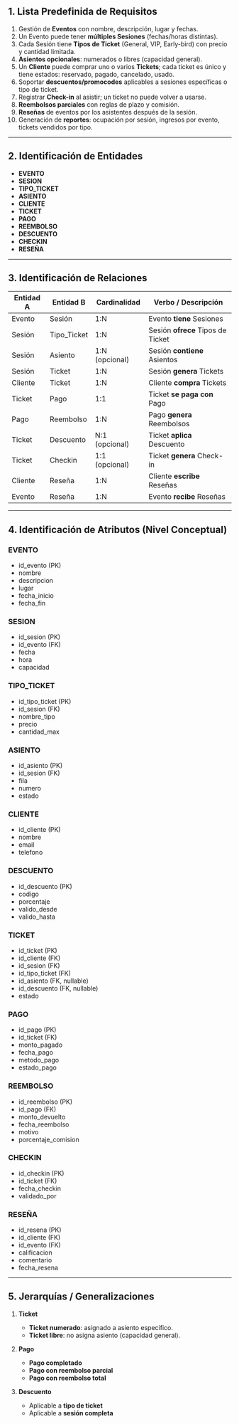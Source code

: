 ## 1. Lista Predefinida de Requisitos

1. Gestión de **Eventos** con nombre, descripción, lugar y fechas.  
2. Un Evento puede tener **múltiples Sesiones** (fechas/horas distintas).  
3. Cada Sesión tiene **Tipos de Ticket** (General, VIP, Early-bird) con precio y cantidad limitada.  
4. **Asientos opcionales**: numerados o libres (capacidad general).  
5. Un **Cliente** puede comprar uno o varios **Tickets**; cada ticket es único y tiene estados: reservado, pagado, cancelado, usado.  
6. Soportar **descuentos/promocodes** aplicables a sesiones específicas o tipo de ticket.  
7. Registrar **Check-in** al asistir; un ticket no puede volver a usarse.  
8. **Reembolsos parciales** con reglas de plazo y comisión.  
9. **Reseñas** de eventos por los asistentes después de la sesión.  
10. Generación de **reportes**: ocupación por sesión, ingresos por evento, tickets vendidos por tipo.

---

## 2. Identificación de Entidades

- **EVENTO**  
- **SESION**  
- **TIPO_TICKET**  
- **ASIENTO**  
- **CLIENTE**  
- **TICKET**  
- **PAGO**  
- **REEMBOLSO**  
- **DESCUENTO**  
- **CHECKIN**  
- **RESEÑA**

---

## 3. Identificación de Relaciones

| Entidad A | Entidad B | Cardinalidad | Verbo / Descripción |
|------------|-----------|-------------|-------------------|
| Evento | Sesión | 1:N | Evento **tiene** Sesiones |
| Sesión | Tipo_Ticket | 1:N | Sesión **ofrece** Tipos de Ticket |
| Sesión | Asiento | 1:N (opcional) | Sesión **contiene** Asientos |
| Sesión | Ticket | 1:N | Sesión **genera** Tickets |
| Cliente | Ticket | 1:N | Cliente **compra** Tickets |
| Ticket | Pago | 1:1 | Ticket **se paga con** Pago |
| Pago | Reembolso | 1:N | Pago **genera** Reembolsos |
| Ticket | Descuento | N:1 (opcional) | Ticket **aplica** Descuento |
| Ticket | Checkin | 1:1 (opcional) | Ticket **genera** Check-in |
| Cliente | Reseña | 1:N | Cliente **escribe** Reseñas |
| Evento | Reseña | 1:N | Evento **recibe** Reseñas |

---

## 4. Identificación de Atributos (Nivel Conceptual)

### EVENTO
- id_evento (PK)  
- nombre  
- descripcion  
- lugar  
- fecha_inicio  
- fecha_fin  

### SESION
- id_sesion (PK)  
- id_evento (FK)  
- fecha  
- hora  
- capacidad  

### TIPO_TICKET
- id_tipo_ticket (PK)  
- id_sesion (FK)  
- nombre_tipo  
- precio  
- cantidad_max  

### ASIENTO
- id_asiento (PK)  
- id_sesion (FK)  
- fila  
- numero  
- estado  

### CLIENTE
- id_cliente (PK)  
- nombre  
- email  
- telefono  

### DESCUENTO
- id_descuento (PK)  
- codigo  
- porcentaje  
- valido_desde  
- valido_hasta  

### TICKET
- id_ticket (PK)  
- id_cliente (FK)  
- id_sesion (FK)  
- id_tipo_ticket (FK)  
- id_asiento (FK, nullable)  
- id_descuento (FK, nullable)  
- estado  

### PAGO
- id_pago (PK)  
- id_ticket (FK)  
- monto_pagado  
- fecha_pago  
- metodo_pago  
- estado_pago  

### REEMBOLSO
- id_reembolso (PK)  
- id_pago (FK)  
- monto_devuelto  
- fecha_reembolso  
- motivo  
- porcentaje_comision  

### CHECKIN
- id_checkin (PK)  
- id_ticket (FK)  
- fecha_checkin  
- validado_por  

### RESEÑA
- id_resena (PK)  
- id_cliente (FK)  
- id_evento (FK)  
- calificacion  
- comentario  
- fecha_resena  

---

## 5. Jerarquías / Generalizaciones

1. **Ticket**
   - **Ticket numerado**: asignado a asiento específico.  
   - **Ticket libre**: no asigna asiento (capacidad general).  

2. **Pago**
   - **Pago completado**  
   - **Pago con reembolso parcial**  
   - **Pago con reembolso total**  

3. **Descuento**
   - Aplicable a **tipo de ticket**  
   - Aplicable a **sesión completa** 